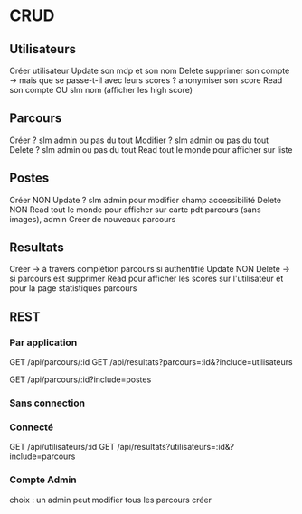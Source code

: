# CRUD
## Utilisateurs
Créer utilisateur
Update son mdp et son nom
Delete supprimer son compte -> mais que se passe-t-il avec leurs scores ? anonymiser son score
Read son compte OU slm nom (afficher les high score)

## Parcours 
Créer ? slm admin ou pas du tout
Modifier ? slm admin ou pas du tout
Delete ? slm admin ou pas du tout
Read tout le monde pour afficher sur liste

## Postes
Créer NON
Update ? slm admin pour modifier champ accessibilité
Delete NON
Read tout le monde pour afficher sur carte pdt parcours (sans images), admin Créer de nouveaux parcours

## Resultats
Créer -> à travers complétion parcours si authentifié
Update NON
Delete -> si parcours est supprimer
Read pour afficher les scores sur l'utilisateur et pour la page statistiques parcours

## REST
### Par application
GET /api/parcours/:id
GET /api/resultats?parcours=:id&?include=utilisateurs

GET /api/parcours/:id?include=postes

### Sans connection

### Connecté
GET /api/utilisateurs/:id
GET /api/resultats?utilisateurs=:id&?include=parcours

### Compte Admin
choix : un admin peut modifier tous les parcours créer
